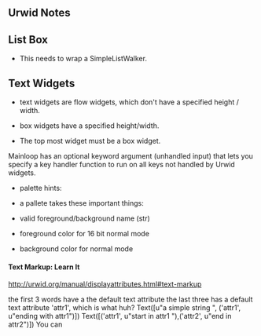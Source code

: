## Urwid Notes

## List Box

+ This needs to wrap a SimpleListWalker.

## Text Widgets

+ text widgets are flow widgets, which don't have a specified height / width.

+ box widgets have a specified height/width.

+ The top most widget must be a box widget.  

Mainloop has an optional keyword argument (unhandled input) that lets you specify a key handler function to run on all keys not handled by Urwid widgets. 

+ palette hints:

+ a pallete takes these important things:

+ valid foreground/background name (str)
+ foreground color for 16 bit normal mode
+ background color for normal mode

#### Text Markup: Learn It
http://urwid.org/manual/displayattributes.html#text-markup


the first 3 words have a the default text attribute
the last three has a default text attribute 'attr1', which is what huh?
Text([u"a simple string ", ('attr1', u"ending with attr1")])
Text([('attr1', u"start in attr1 "),('attr2', u"end in attr2")])
You can 
